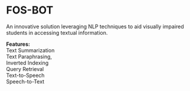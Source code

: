 # FOS-BOT

An innovative solution leveraging NLP techniques to aid visually impaired students in accessing textual information.

**Features:**  
Text Summarization  
Text Paraphrasing,  
Inverted Indexing  
Query Retrieval  
Text-to-Speech    
Speech-to-Text  
